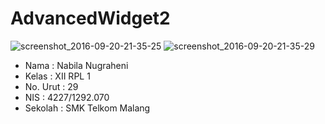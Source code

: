 # AdvancedWidget2
![screenshot_2016-09-20-21-35-25](https://cloud.githubusercontent.com/assets/22174659/18675129/9f152840-7f7b-11e6-85e8-ba4241bef4f3.png)
![screenshot_2016-09-20-21-35-29](https://cloud.githubusercontent.com/assets/22174659/18675130/9f4fce8c-7f7b-11e6-8f45-f315897e3bb7.png)
* Nama : Nabila Nugraheni
* Kelas : XII RPL 1
* No. Urut : 29
* NIS : 4227/1292.070
* Sekolah : SMK Telkom Malang
